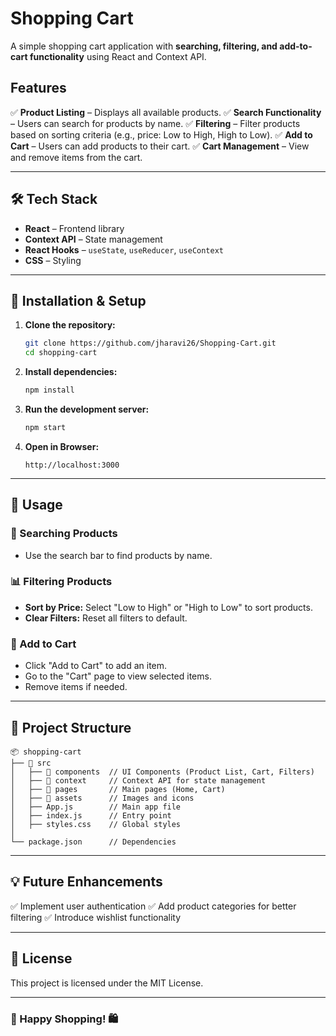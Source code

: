 # Shopping Cart

A simple shopping cart application with **searching, filtering, and add-to-cart functionality** using React and Context API.

## Features

✅ **Product Listing** – Displays all available products.
✅ **Search Functionality** – Users can search for products by name.
✅ **Filtering** – Filter products based on sorting criteria (e.g., price: Low to High, High to Low).
✅ **Add to Cart** – Users can add products to their cart.
✅ **Cart Management** – View and remove items from the cart.

---

## 🛠️ Tech Stack
- **React** – Frontend library
- **Context API** – State management
- **React Hooks** – `useState`, `useReducer`, `useContext`
- **CSS** – Styling

---

## 🚀 Installation & Setup

1. **Clone the repository:**
   ```sh
   git clone https://github.com/jharavi26/Shopping-Cart.git
   cd shopping-cart
   ```

2. **Install dependencies:**
   ```sh
   npm install
   ```

3. **Run the development server:**
   ```sh
   npm start
   ```

4. **Open in Browser:**
   ```
   http://localhost:3000
   ```

---

## 📌 Usage

### 🔎 Searching Products
- Use the search bar to find products by name.

### 📊 Filtering Products
- **Sort by Price:** Select "Low to High" or "High to Low" to sort products.
- **Clear Filters:** Reset all filters to default.

### 🛒 Add to Cart
- Click "Add to Cart" to add an item.
- Go to the "Cart" page to view selected items.
- Remove items if needed.

---

## 📂 Project Structure
```
📦 shopping-cart
├── 📂 src
│   ├── 📂 components  // UI Components (Product List, Cart, Filters)
│   ├── 📂 context     // Context API for state management
│   ├── 📂 pages       // Main pages (Home, Cart)
│   ├── 📂 assets      // Images and icons
│   ├── App.js        // Main app file
│   ├── index.js      // Entry point
│   ├── styles.css    // Global styles
│
└── package.json      // Dependencies
```

---

## 💡 Future Enhancements
✅ Implement user authentication
✅ Add product categories for better filtering
✅ Introduce wishlist functionality

---

## 📜 License
This project is licensed under the MIT License.

---

### 🎉 Happy Shopping! 🛍️